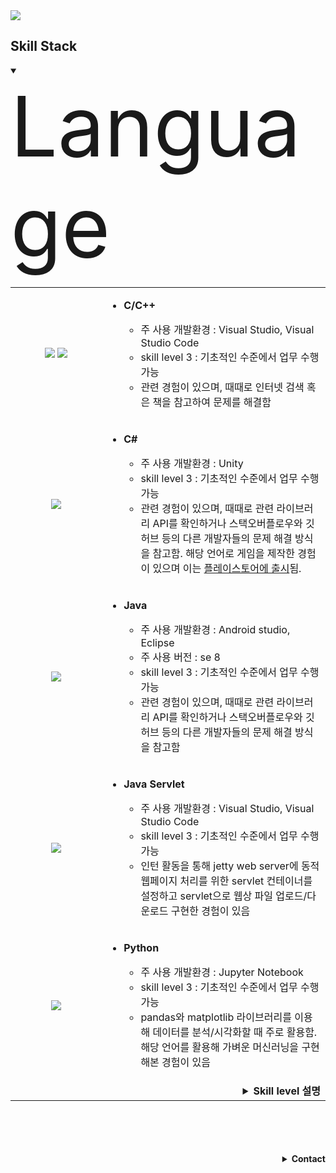 <img src="https://capsule-render.vercel.app/api?type=Waving&color=auto&height=300&section=header&text=Hello!%20I'm%20HyeWoun&fontSize=90" />

## Skill Stack
<details open>
	<summary><span style="font-size: 100pt;">Language</span></summary>
	<table>
		<tr>
			<td  align="center" width="130">
				<img src="https://user-images.githubusercontent.com/48902155/116059784-2df49c00-a6bc-11eb-8633-cbbc41f0ae32.png">
				<img src="https://user-images.githubusercontent.com/48902155/116058251-9b9fc880-a6ba-11eb-9521-df9aaac3baaf.png">
			</td>
			<td>
				<ul>
					<li><b>C/C++</b></li>
					<ul>
						<li>주 사용 개발환경 : Visual Studio, Visual Studio Code</li>
						<li>skill level 3 : 기초적인 수준에서 업무 수행 가능</li>
						<li>관련 경험이 있으며, 때때로 인터넷 검색 혹은 책을 참고하여 문제를 해결함</li>
					</ul>
				</ul>
			</td>
		</tr>
		<tr>
			<td align="center"><img src="https://user-images.githubusercontent.com/48902155/116063902-7746ea80-a6c0-11eb-86b9-3a6d67856a48.png"></td>
			<td>
				<ul>
					<li><b>C#</b></li>
					<ul>
						<li>주 사용 개발환경 : Unity</li>
						<li>skill level 3 : 기초적인 수준에서 업무 수행 가능</li>
						<li>관련 경험이 있으며, 때때로 관련 라이브러리 API를 확인하거나 스택오버플로우와 깃허브 등의 다른 개발자들의 문제 해결 방식을 참고함. 해당 언어로 게임을 제작한 경험이 있으며 이는 <a href="https://play.google.com/store/apps/details?id=com.CheonJiGaeByeok.Prearth">플레이스토어에 출시</a>됨.</li>
					</ul>
				</ul>
			</td>
		</tr>
		<tr>
			<td align="center"><img src="https://user-images.githubusercontent.com/48902155/116064028-95ace600-a6c0-11eb-9089-7d22cba22474.png"></td>
			<td>
				<ul>
					<li><b>Java</b></li>
					<ul>
						<li>주 사용 개발환경 : Android studio, Eclipse</li>
						<li>주 사용 버전 : se 8</li>
						<li>skill level 3 : 기초적인 수준에서 업무 수행 가능</li>
						<li>관련 경험이 있으며, 때때로 관련 라이브러리 API를 확인하거나 스택오버플로우와 깃허브 등의 다른 개발자들의 문제 해결 방식을 참고함</li>
					</ul>
				</ul>
			</td>
		</tr>
		<tr>
			<td align="center"><img src="https://user-images.githubusercontent.com/48902155/116068210-f3dbc800-a6c4-11eb-9e1b-262efa851962.png"></td>
			<td>
				<ul>
					<li><b>Java Servlet</b></li>
					<ul>
						<li>주 사용 개발환경 : Visual Studio, Visual Studio Code</li>
						<li>skill level 3 : 기초적인 수준에서 업무 수행 가능</li>
						<li>인턴 활동을 통해 jetty web server에 동적 웹페이지 처리를 위한 servlet 컨테이너를 설정하고 servlet으로 웹상 파일 업로드/다운로드 구현한 경험이 있음</li>
					</ul>
				</ul>
			</td>
		</tr>
		<tr>
			<td align="center"><img src="https://user-images.githubusercontent.com/48902155/116064377-eae8f780-a6c0-11eb-896f-3c44cc7d3c2e.png"></td>
			<td>
				<ul>
					<li><b>Python</b></li>
					<ul>
						<li>주 사용 개발환경 : Jupyter Notebook</li>
						<li>skill level 3 : 기초적인 수준에서 업무 수행 가능</li>
						<li>pandas와 matplotlib 라이브러리를 이용해 데이터를 분석/시각화할 때 주로 활용함. 해당 언어를 활용해 가벼운 머신러닝을 구현해본 경험이 있음</li>
					</ul>
				</ul>
			</td>
		</tr>
		<tr>
			<td colspan="2">
				<details>
					<summary align="right"><b>Skill level 설명</b></summary>
					<table border="1" align="right">
						<tr>
							<td colspan = "2">level</td>
							<td>detail</td>
						</tr>
						<tr>
							<td>5</td>
							<td>Expert</td>
							<td>
								- 매우 유능하며 경험이 풍부한 전문가<br>
								- 업무 수행에 도움이 필요 없으며, 다른 사람을 리드하고 교육할 수 있음
							</td>
						</tr>
						<tr>
							<td>4</td>
							<td>Proficient</td>
							<td>
								- 관련 경험이 풍부한 숙련자<br>
								- 업무 수행에 도움이 거의 필요 없음
							</td>
						</tr>
						<tr>
							<td>3</td>
							<td>Experienced</td>
							<td>
								- 관련 경험이 있으며, 때때로 도움이 필요함<br>
								- 기초적인 수준에서 업무 수행 가능
							</td>
						</tr>
						<tr>
							<td>2</td>
							<td>Learning</td>
							<td>
								- 관련 능력/지식이 제한적이며, 배우고 있는 단계<br>
								- 실무 경험이 미흡
							</td>
						</tr>
						<tr>
							<td>1</td>
							<td>None/Low</td>
							<td>
								- 관련 경험이 없거나 거의 없음<br>
								- 업무 수행 불가
							</td>
						</tr>
					</table>
				</details>
			</td>
		</tr>
	</table>
</details>
<br><br><br><br>




<details align="right">
	<summary> <b>Contact</b></summary>
	📧 silro812@naver.com <br>
	🍀 <a href="https://blog.naver.com/silro812">Naver Blog 바로가기</a><br>
</details>

